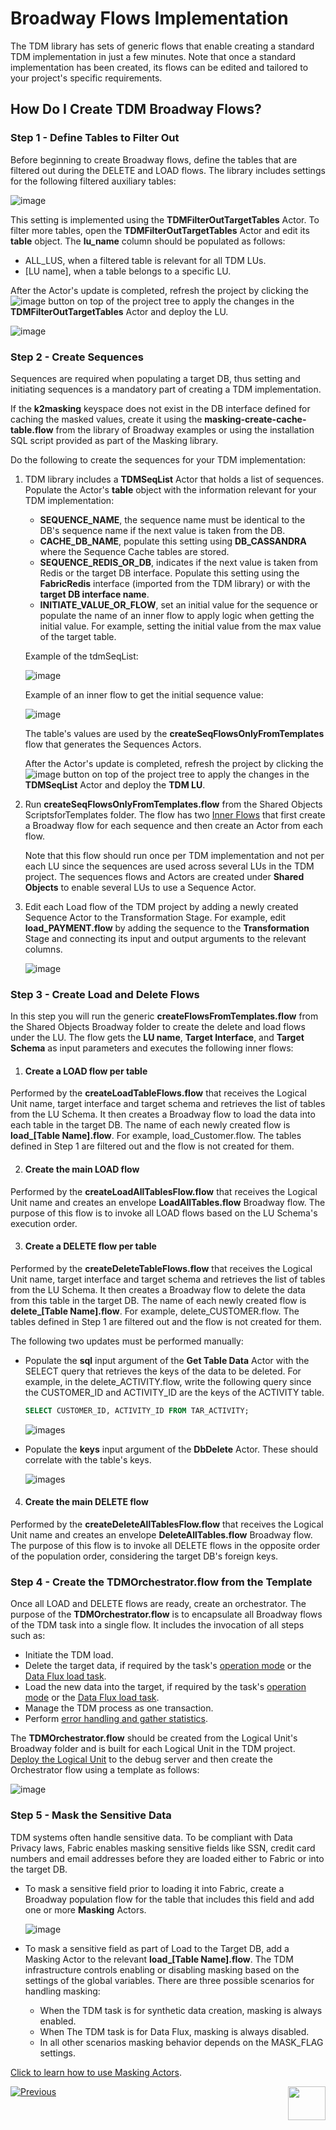 # Broadway Flows Implementation

The TDM library has sets of generic flows that enable creating a standard TDM implementation in just a few minutes. Note that once a standard implementation has been created, its flows can be edited and tailored to your project's specific requirements.

## How Do I Create TDM Broadway Flows?

### Step 1 - Define Tables to Filter Out

Before beginning to create Broadway flows, define the tables that are filtered out during the DELETE and LOAD flows. The library includes settings for the following filtered auxiliary tables:

![image](images/11_tdm_impl_actor_1.PNG)

This setting is implemented using the **TDMFilterOutTargetTables** Actor. To filter more tables, open the **TDMFilterOutTargetTables** Actor and edit its **table** object. The **lu_name** column should be populated as follows:

* ALL_LUS, when a filtered table is relevant for all TDM LUs.
* [LU name], when a table belongs to a specific LU.

After the Actor's update is completed, refresh the project by clicking the ![image](images/11_tdm_refresh.PNG) button on top of the project tree to apply the changes in the **TDMFilterOutTargetTables** Actor and deploy the LU.

![image](images/11_tdm_impl_actor_2.PNG)



### Step 2 - Create Sequences

Sequences are required when populating a target DB, thus setting and initiating sequences is a mandatory part of creating a TDM implementation. 

If the **k2masking** keyspace does not exist in the DB interface defined for caching the masked values, create it using the **masking-create-cache-table.flow** from the library of Broadway examples or using the installation SQL script provided as part of the Masking library. 

Do the following to create the sequences for your TDM implementation:

1. TDM library includes a **TDMSeqList** Actor that holds a list of sequences. Populate the Actor's  **table** object with the information relevant for your TDM implementation:
   - **SEQUENCE_NAME**, the sequence name must be identical to the DB's sequence name if the next value is taken from the DB.
   - **CACHE_DB_NAME**, populate this setting using **DB_CASSANDRA** where the Sequence Cache tables are stored.
   - **SEQUENCE_REDIS_OR_DB**, indicates if the next value is taken from Redis or the target DB interface. Populate this setting using the **FabricRedis** interface (imported from the TDM library) or with the **target DB interface name**.
   - **INITIATE_VALUE_OR_FLOW**, set an initial value for the sequence or populate the name of an inner flow to apply logic when getting the initial value. For example, setting the initial value from the max value of the target table.

   Example of the tdmSeqList:

   ![image](images/tdmSeqListExample.png)

   Example of an inner flow to get the initial sequence value:
   
   ![image](images/CustomerIdInitFlow.png)
   
   The table's values are used by the **createSeqFlowsOnlyFromTemplates** flow that generates the Sequences Actors. 

   After the Actor's update is completed, refresh the project by clicking the ![image](images/11_tdm_refresh.PNG) button on top of the project tree to apply the changes in the **TDMSeqList** Actor and deploy the **TDM LU**.

2. Run **createSeqFlowsOnlyFromTemplates.flow** from the Shared Objects ScriptsforTemplates folder. The flow has two [Inner Flows](/articles/19_Broadway/22_broadway_flow_inner_flows.md) that first create a Broadway flow for each sequence and then create an Actor from each flow.

   Note that this flow should run once per TDM implementation and not per each LU since the sequences are used across several LUs in the TDM project.
   The sequences flows and Actors are created under **Shared Objects** to enable several LUs to use a Sequence Actor.

3. Edit each Load flow of the TDM project by adding a newly created Sequence Actor to the Transformation Stage. For example, edit **load_PAYMENT.flow** by adding the sequence to the **Transformation** Stage and connecting its input and output arguments to the relevant columns. 

   ![image](images/11_tdm_impl_04.PNG)

### Step 3 - Create Load and Delete Flows

In this step you will run the generic **createFlowsFromTemplates.flow** from the Shared Objects Broadway folder to create the delete and load flows under the LU. The flow gets the **LU name**, **Target Interface**, and **Target Schema** as input parameters and executes the following inner flows:

1. #### Create a LOAD flow per table

Performed by the **createLoadTableFlows.flow** that receives the Logical Unit name, target interface and target schema and retrieves the list of tables from the LU Schema. It then creates a Broadway flow to load the data into each table in the target DB. The name of each newly created flow is **load_[Table Name].flow**. For example, load_Customer.flow. The tables defined in Step 1 are filtered out and the flow is not created for them. 

2. #### Create the main LOAD flow

Performed by the **createLoadAllTablesFlow.flow** that receives the Logical Unit name and creates an envelope **LoadAllTables.flow** Broadway flow. The purpose of this flow is to invoke all LOAD flows based on the LU Schema's execution order.

3. #### Create a DELETE flow per table

Performed by the **createDeleteTableFlows.flow** that receives the Logical Unit name, target interface and target schema and retrieves the list of tables from the LU Schema. It then creates a Broadway flow to delete the data from this table in the target DB. The name of each newly created flow is **delete_[Table Name].flow**. For example, delete_CUSTOMER.flow. The tables defined in Step 1 are filtered out and the flow is not created for them. 

The following two updates must be performed manually:

* Populate the **sql** input argument of the **Get Table Data** Actor with the SELECT query that retrieves the keys of the data to be deleted. For example, in the delete_ACTIVITY.flow, write the following query since the CUSTOMER_ID and ACTIVITY_ID are the keys of the ACTIVITY table.

  ~~~sql
  SELECT CUSTOMER_ID, ACTIVITY_ID FROM TAR_ACTIVITY;
  ~~~

  ![images](images/11_tdm_impl_delete1.PNG)

* Populate the **keys** input argument of the **DbDelete** Actor. These should correlate with the table's keys.

  ![images](images/11_tdm_impl_delete2.PNG)


4. #### Create the main DELETE flow

Performed by the **createDeleteAllTablesFlow.flow** that receives the Logical Unit name and creates an envelope **DeleteAllTables.flow** Broadway flow. The purpose of this flow is to invoke all DELETE flows in the opposite order of the population order, considering the target DB's foreign keys. 


### Step 4 - Create the TDMOrchestrator.flow from the Template

Once all LOAD and DELETE flows are ready, create an orchestrator. The purpose of the **TDMOrchestrator.flow** is to encapsulate all Broadway flows of the TDM task into a single flow. It includes the invocation of all steps such as:

* Initiate the TDM load.
* Delete the target data, if required by the task's [operation mode](/articles/TDM/tdm_gui/19_load_task_request_parameters_regular_mode.md#operation-mode) or the [Data Flux load task](/articles/TDM/tdm_gui/20_load_task_dataflux_mode.md[).
* Load the new data into the target, if required by the task's [operation mode](/articles/TDM/tdm_gui/19_load_task_request_parameters_regular_mode.md#operation-mode) or the [Data Flux load task](/articles/TDM/tdm_gui/20_load_task_dataflux_mode.md). 
* Manage the TDM process as one transaction.
* Perform [error handling and gather statistics](12_tdm_error_handling_and_statistics.md). 

The **TDMOrchestrator.flow** should be created from the Logical Unit's Broadway folder and is built for each Logical Unit in the TDM project. [Deploy the Logical Unit](/articles/16_deploy_fabric/01_deploy_Fabric_project.md) to the debug server and then create the Orchestrator flow using a template as follows:

![image](images/11_tdm_impl_02.PNG)

### Step 5 - Mask the Sensitive Data

TDM systems often handle sensitive data. To be compliant with Data Privacy laws, Fabric enables masking sensitive fields like SSN, credit card numbers and email addresses before they are loaded either to Fabric or into the target DB.

* To mask a sensitive field prior to loading it into Fabric, create a Broadway population flow for the table that includes this field and add one or more **Masking** Actors. 

  ![image](images/11_tdm_impl_05.PNG)

* To mask a sensitive field as part of Load to the Target DB, add a Masking Actor to the relevant **load_[Table Name].flow**. The TDM infrastructure controls enabling or disabling masking based on the settings of the global variables. There are three possible scenarios for handling masking:

  * When the TDM task is for synthetic data creation, masking is always enabled.
  * When The TDM task is for Data Flux, masking is always disabled.
  * In all other scenarios masking behavior depends on the MASK_FLAG settings.

[Click to learn how to use Masking Actors](/articles/19_Broadway/actors/07_masking_and_sequence_actors.md#).



[![Previous](/articles/images/Previous.png)](10_tdm_generic_broadway_flows.md)[<img align="right" width="60" height="54" src="/articles/images/Next.png">](12_tdm_error_handling_and_statistics.md)



